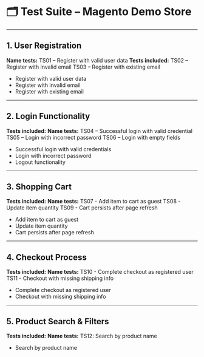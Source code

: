 # 🗂 Test Suite – Magento Demo Store

---

## 1. User Registration
**Name tests:** TS01 – Register with valid user data
**Tests included:**
TS02 – Register with invalid email
TS03 – Register with existing email

- Register with valid user data  
- Register with invalid email  
- Register with existing email  

---

## 2. Login Functionality  
**Tests included:**
**Name tests:** TS04 – Successful login with valid credential
TS05 – Login with incorrect password
TS06 – Login with empty fields

- Successful login with valid credentials  
- Login with incorrect password  
- Logout functionality  

---

## 3. Shopping Cart  
**Tests included:**
**Name tests:** TS07 - Add item to cart as guest
TS08 - Update item quantity
TS09 - Cart persists after page refresh

- Add item to cart as guest  
- Update item quantity  
- Cart persists after page refresh  

---

## 4. Checkout Process 
**Tests included:**
**Name tests:** TS10 - Complete checkout as registered user
TS11 - Checkout with missing shipping info
- Complete checkout as registered user  
- Checkout with missing shipping info  

---

## 5. Product Search & Filters
**Tests included:**
**Name tests:** TS12: Search by product name
- Search by product name  
